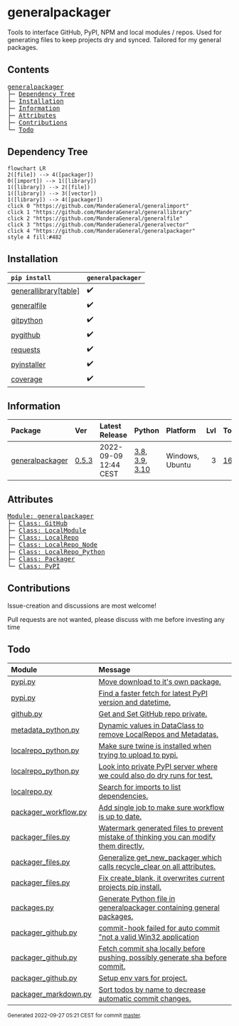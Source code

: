 # generalpackager
Tools to interface GitHub, PyPI, NPM and local modules / repos. Used for generating files to keep projects dry and synced. Tailored for my general packages.

## Contents
<pre>
<a href='#generalpackager'>generalpackager</a>
├─ <a href='#Dependency-Tree'>Dependency Tree</a>
├─ <a href='#Installation'>Installation</a>
├─ <a href='#Information'>Information</a>
├─ <a href='#Attributes'>Attributes</a>
├─ <a href='#Contributions'>Contributions</a>
└─ <a href='#Todo'>Todo</a>
</pre>

## Dependency Tree
```mermaid
flowchart LR
2([file]) --> 4([packager])
0([import]) --> 1([library])
1([library]) --> 2([file])
1([library]) --> 3([vector])
1([library]) --> 4([packager])
click 0 "https://github.com/ManderaGeneral/generalimport"
click 1 "https://github.com/ManderaGeneral/generallibrary"
click 2 "https://github.com/ManderaGeneral/generalfile"
click 3 "https://github.com/ManderaGeneral/generalvector"
click 4 "https://github.com/ManderaGeneral/generalpackager"
style 4 fill:#482
```

## Installation
| `pip install`                                                                      | `generalpackager`   |
|:-----------------------------------------------------------------------------------|:--------------------|
| <a href='https://pypi.org/project/generallibrary[table]'>generallibrary[table]</a> | ✔️                  |
| <a href='https://pypi.org/project/generalfile'>generalfile</a>                     | ✔️                  |
| <a href='https://pypi.org/project/gitpython'>gitpython</a>                         | ✔️                  |
| <a href='https://pypi.org/project/pygithub'>pygithub</a>                           | ✔️                  |
| <a href='https://pypi.org/project/requests'>requests</a>                           | ✔️                  |
| <a href='https://pypi.org/project/pyinstaller'>pyinstaller</a>                     | ✔️                  |
| <a href='https://pypi.org/project/coverage'>coverage</a>                           | ✔️                  |

## Information
| Package                                                              | Ver                                                | Latest Release        | Python                                                                                                                                                                                  | Platform        |   Lvl | Todo                                                         | Cover   |
|:---------------------------------------------------------------------|:---------------------------------------------------|:----------------------|:----------------------------------------------------------------------------------------------------------------------------------------------------------------------------------------|:----------------|------:|:-------------------------------------------------------------|:--------|
| [generalpackager](https://github.com/ManderaGeneral/generalpackager) | [0.5.3](https://pypi.org/project/generalpackager/) | 2022-09-09 12:44 CEST | [3.8](https://www.python.org/downloads/release/python-380/), [3.9](https://www.python.org/downloads/release/python-390/), [3.10](https://www.python.org/downloads/release/python-3100/) | Windows, Ubuntu |     3 | [16](https://github.com/ManderaGeneral/generalpackager#Todo) | 67.0 %  |


## Attributes
<pre>
<a href='https://github.com/ManderaGeneral/generalpackager/blob/master/generalpackager/__init__.py#L1'>Module: generalpackager</a>
├─ <a href='https://github.com/ManderaGeneral/generalpackager/blob/master/generalpackager/api/github.py#L12'>Class: GitHub</a>
├─ <a href='https://github.com/ManderaGeneral/generalpackager/blob/master/generalpackager/api/localmodule.py#L8'>Class: LocalModule</a>
├─ <a href='https://github.com/ManderaGeneral/generalpackager/blob/master/generalpackager/api/localrepo/base/localrepo.py#L15'>Class: LocalRepo</a>
├─ <a href='https://github.com/ManderaGeneral/generalpackager/blob/master/generalpackager/api/localrepo/node/localrepo_node.py#L6'>Class: LocalRepo_Node</a>
├─ <a href='https://github.com/ManderaGeneral/generalpackager/blob/master/generalpackager/api/localrepo/python/localrepo_python.py#L11'>Class: LocalRepo_Python</a>
├─ <a href='https://github.com/ManderaGeneral/generalpackager/blob/master/generalpackager/packager.py#L17'>Class: Packager</a>
└─ <a href='https://github.com/ManderaGeneral/generalpackager/blob/master/generalpackager/api/pypi.py#L26'>Class: PyPI</a>
</pre>

## Contributions
Issue-creation and discussions are most welcome!

Pull requests are not wanted, please discuss with me before investing any time

## Todo
| Module                                                                                                                                                      | Message                                                                                                                                                                                                          |
|:------------------------------------------------------------------------------------------------------------------------------------------------------------|:-----------------------------------------------------------------------------------------------------------------------------------------------------------------------------------------------------------------|
| <a href='https://github.com/ManderaGeneral/generalpackager/blob/master/generalpackager/api/pypi.py#L1'>pypi.py</a>                                          | <a href='https://github.com/ManderaGeneral/generalpackager/blob/master/generalpackager/api/pypi.py#L12'>Move download to it's own package.</a>                                                                   |
| <a href='https://github.com/ManderaGeneral/generalpackager/blob/master/generalpackager/api/pypi.py#L1'>pypi.py</a>                                          | <a href='https://github.com/ManderaGeneral/generalpackager/blob/master/generalpackager/api/pypi.py#L66'>Find a faster fetch for latest PyPI version and datetime.</a>                                            |
| <a href='https://github.com/ManderaGeneral/generalpackager/blob/master/generalpackager/api/github.py#L1'>github.py</a>                                      | <a href='https://github.com/ManderaGeneral/generalpackager/blob/master/generalpackager/api/github.py#L14'>Get and Set GitHub repo private.</a>                                                                   |
| <a href='https://github.com/ManderaGeneral/generalpackager/blob/master/generalpackager/api/localrepo/python/metadata_python.py#L1'>metadata_python.py</a>   | <a href='https://github.com/ManderaGeneral/generalpackager/blob/master/generalpackager/api/localrepo/python/metadata_python.py#L4'>Dynamic values in DataClass to remove LocalRepos and Metadatas.</a>           |
| <a href='https://github.com/ManderaGeneral/generalpackager/blob/master/generalpackager/api/localrepo/python/localrepo_python.py#L1'>localrepo_python.py</a> | <a href='https://github.com/ManderaGeneral/generalpackager/blob/master/generalpackager/api/localrepo/python/localrepo_python.py#L65'>Make sure twine is installed when trying to upload to pypi.</a>             |
| <a href='https://github.com/ManderaGeneral/generalpackager/blob/master/generalpackager/api/localrepo/python/localrepo_python.py#L1'>localrepo_python.py</a> | <a href='https://github.com/ManderaGeneral/generalpackager/blob/master/generalpackager/api/localrepo/python/localrepo_python.py#L66'>Look into private PyPI server where we could also do dry runs for test.</a> |
| <a href='https://github.com/ManderaGeneral/generalpackager/blob/master/generalpackager/api/localrepo/base/localrepo.py#L1'>localrepo.py</a>                 | <a href='https://github.com/ManderaGeneral/generalpackager/blob/master/generalpackager/api/localrepo/base/localrepo.py#L20'>Search for imports to list dependencies.</a>                                         |
| <a href='https://github.com/ManderaGeneral/generalpackager/blob/master/generalpackager/packager_workflow.py#L1'>packager_workflow.py</a>                    | <a href='https://github.com/ManderaGeneral/generalpackager/blob/master/generalpackager/packager_workflow.py#L195'>Add single job to make sure workflow is up to date.</a>                                        |
| <a href='https://github.com/ManderaGeneral/generalpackager/blob/master/generalpackager/packager_files.py#L1'>packager_files.py</a>                          | <a href='https://github.com/ManderaGeneral/generalpackager/blob/master/generalpackager/packager_files.py#L44'>Watermark generated files to prevent mistake of thinking you can modify them directly.</a>         |
| <a href='https://github.com/ManderaGeneral/generalpackager/blob/master/generalpackager/packager_files.py#L1'>packager_files.py</a>                          | <a href='https://github.com/ManderaGeneral/generalpackager/blob/master/generalpackager/packager_files.py#L102'>Generalize get_new_packager which calls recycle_clear on all attributes.</a>                      |
| <a href='https://github.com/ManderaGeneral/generalpackager/blob/master/generalpackager/packager_files.py#L1'>packager_files.py</a>                          | <a href='https://github.com/ManderaGeneral/generalpackager/blob/master/generalpackager/packager_files.py#L115'>Fix create_blank, it overwrites current projects pip install.</a>                                 |
| <a href='https://github.com/ManderaGeneral/generalpackager/blob/master/generalpackager/other/packages.py#L1'>packages.py</a>                                | <a href='https://github.com/ManderaGeneral/generalpackager/blob/master/generalpackager/other/packages.py#L11'>Generate Python file in generalpackager containing general packages.</a>                           |
| <a href='https://github.com/ManderaGeneral/generalpackager/blob/master/generalpackager/packager_github.py#L1'>packager_github.py</a>                        | <a href='https://github.com/ManderaGeneral/generalpackager/blob/master/generalpackager/packager_github.py#L32'>commit-hook failed for auto commit "not a valid Win32 application</a>                             |
| <a href='https://github.com/ManderaGeneral/generalpackager/blob/master/generalpackager/packager_github.py#L1'>packager_github.py</a>                        | <a href='https://github.com/ManderaGeneral/generalpackager/blob/master/generalpackager/packager_github.py#L41'>Fetch commit sha locally before pushing, possibly generate sha before commit.</a>                 |
| <a href='https://github.com/ManderaGeneral/generalpackager/blob/master/generalpackager/packager_github.py#L1'>packager_github.py</a>                        | <a href='https://github.com/ManderaGeneral/generalpackager/blob/master/generalpackager/packager_github.py#L79'>Setup env vars for project.</a>                                                                   |
| <a href='https://github.com/ManderaGeneral/generalpackager/blob/master/generalpackager/packager_markdown.py#L1'>packager_markdown.py</a>                    | <a href='https://github.com/ManderaGeneral/generalpackager/blob/master/generalpackager/packager_markdown.py#L70'>Sort todos by name to decrease automatic commit changes.</a>                                    |

<sup>
Generated 2022-09-27 05:21 CEST for commit <a href='https://github.com/ManderaGeneral/generalpackager/commit/master'>master</a>.
</sup>
